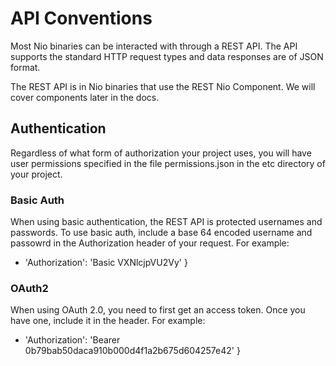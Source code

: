 # API Conventions #

Most Nio binaries can be interacted with through a REST API. The API supports the standard HTTP request types and data responses are of JSON format.

The REST API is in Nio binaries that use the REST Nio Component. We will cover components later in the docs.

## Authentication ##

Regardless of what form of authorization your project uses, you will have user permissions specified in the file permissions.json in the etc directory of your project.

### Basic Auth ###

When using basic authentication, the REST API is protected usernames and passwords. To use basic auth, include a base 64 encoded username and passowrd in the Authorization header of your request. For example:

- 'Authorization': 'Basic VXNlcjpVU2Vy' }
  

### OAuth2 ###

When using OAuth 2.0, you need to first get an access token. Once you have one, include it in the header. For example:

- 'Authorization': 'Bearer 0b79bab50daca910b000d4f1a2b675d604257e42' }

